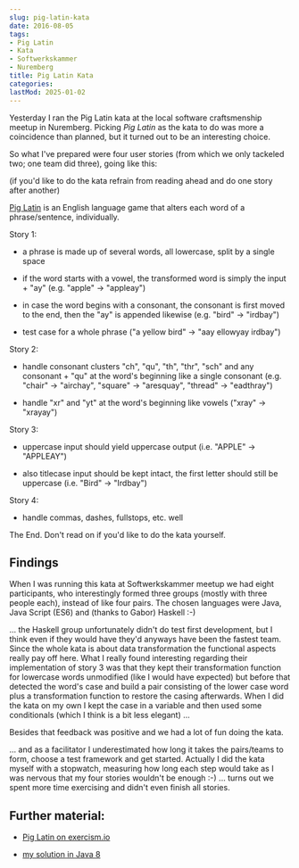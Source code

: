 ```yaml
---
slug: pig-latin-kata
date: 2016-08-05
tags:
- Pig Latin
- Kata
- Softwerkskammer
- Nuremberg
title: Pig Latin Kata
categories:
lastMod: 2025-01-02
---
```

Yesterday I ran the Pig Latin kata at the local software craftsmenship meetup in Nuremberg. Picking *Pig Latin* as the kata to do was more a coincidence than planned, but it turned out to be an interesting choice.

So what I've prepared were four user stories (from which we only tackeled two; one team did three), going like this:

(if you'd like to do the kata refrain from reading ahead and do one story after another)

[Pig Latin](https://en.wikipedia.org/wiki/Pig_Latin) is an English language game that alters each word of a phrase/sentence, individually.

Story 1:

  + a phrase is made up of several words, all lowercase, split by a single space

  + if the word starts with a vowel, the transformed word is simply the input + "ay" (e.g. "apple" -> "appleay")

  + in case the word begins with a consonant, the consonant is first moved to the end, then the "ay" is appended likewise (e.g. "bird" -> "irdbay")

  + test case for a whole phrase ("a yellow bird" -> "aay ellowyay irdbay")

Story 2:

  + handle consonant clusters "ch", "qu", "th", "thr", "sch" and any consonant + "qu" at the word's beginning like a single consonant (e.g. "chair" -> "airchay", "square" -> "aresquay", "thread" -> "eadthray")

  + handle "xr" and "yt" at the word's beginning like vowels ("xray" -> "xrayay")

Story 3:

  + uppercase input should yield uppercase output (i.e. "APPLE" -> "APPLEAY")

  + also titlecase input should be kept intact, the first letter should still be uppercase (i.e. "Bird" -> "Irdbay")

Story 4:

  + handle commas, dashes, fullstops, etc. well

The End. Don't read on if you'd like to do the kata yourself.

## Findings

When I was running this kata at Softwerkskammer meetup we had eight participants, who interestingly formed three groups (mostly with three people each), instead of like four pairs. The chosen languages were Java, Java Script (ES6) and (thanks to Gabor) Haskell :-)

... the Haskell group unfortunately didn't do test first development, but I think even if they would have they'd anyways have been the fastest team. Since the whole kata is about data transformation the functional aspects really pay off here. What I really found interesting regarding their implementation of story 3 was that they kept their transformation function for lowercase words unmodified (like I would have expected) but before that detected the word's case and build a pair consisting of the lower case word plus a transformation function to restore the casing afterwards. When I did the kata on my own I kept the case in a variable and then used some conditionals (which I think is a bit less elegant) ...

Besides that feedback was positive and we had a lot of fun doing the kata.

... and as a facilitator I underestimated how long it takes the pairs/teams to form, choose a test framework and get started. Actually I did the kata myself with a stopwatch, measuring how long each step would take as I was nervous that my four stories wouldn't be enough :-) ... turns out we spent more time exercising and didn't even finish all stories.

## Further material:

  + [Pig Latin on exercism.io](http://exercism.io/exercises/java/pig-latin/readme)

  + [my solution in Java 8](http://exercism.io/submissions/8ea580c14b54490c96456bb786846add)
